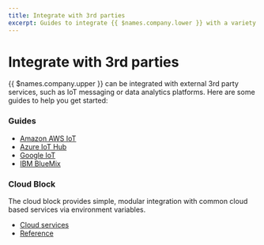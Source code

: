 ```yaml
---
title: Integrate with 3rd parties
excerpt: Guides to integrate {{ $names.company.lower }} with a variety of IoT platforms
---
```


# Integrate with 3rd parties

{{ $names.company.upper }} can be integrated with external 3rd party services, such as IoT messaging or data analytics platforms. Here are some guides to help you get started:

### Guides

* [Amazon AWS IoT](aws/)
* [Azure IoT Hub](azure-iot-hub/)
* [Google IoT](google-iot/)
* [IBM BlueMix](bluemix/)

### Cloud Block
The cloud block provides simple, modular integration with common cloud based services via environment variables.

* [Cloud services](cloud-block/aws)
* [Reference](cloud-block-overview/aws)
